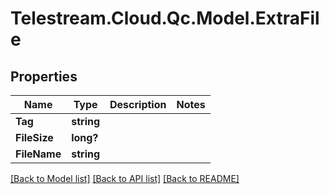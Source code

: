 # Telestream.Cloud.Qc.Model.ExtraFile
## Properties

Name | Type | Description | Notes
------------ | ------------- | ------------- | -------------
**Tag** | **string** |  | 
**FileSize** | **long?** |  | 
**FileName** | **string** |  | 

[[Back to Model list]](../README.md#documentation-for-models) [[Back to API list]](../README.md#documentation-for-api-endpoints) [[Back to README]](../README.md)

